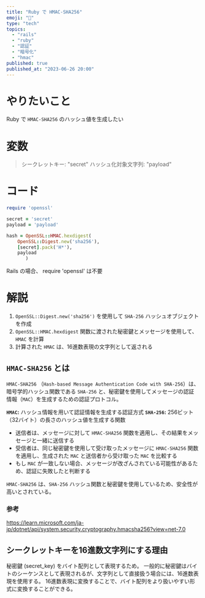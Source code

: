 ```yaml
---
title: "Ruby で HMAC-SHA256"
emoji: "🔏"
type: "tech"
topics:
  - "rails"
  - "ruby"
  - "認証"
  - "暗号化"
  - "hmac"
published: true
published_at: "2023-06-26 20:00"
---
```


# やりたいこと
Ruby で `HMAC-SHA256` のハッシュ値を生成したい

# 変数
> シークレットキー: "secret"
> ハッシュ化対象文字列: "payload"

# コード
```ruby
require 'openssl'

secret = 'secret'
payload = 'payload'

hash = OpenSSL::HMAC.hexdigest(
	OpenSSL::Digest.new('sha256'),
	[secret].pack('H*'),
	payload
       )
```

Rails の場合、 require 'openssl' は不要

# 解説
1. `OpenSSL::Digest.new('sha256')` を使用して `SHA-256` ハッシュオブジェクトを作成
2. `OpenSSL::HMAC.hexdigest` 関数に渡された秘密鍵とメッセージを使用して、`HMAC` を計算
3. 計算された `HMAC` は、16進数表現の文字列として返される

## `HMAC-SHA256` とは

`HMAC-SHA256` （`Hash-based Message Authentication Code with SHA-256`）は、暗号学的ハッシュ関数である `SHA-256` と、秘密鍵を使用してメッセージの認証情報（`MAC`）を生成するための認証プロトコル。

**`HMAC`:** ハッシュ情報を用いて認証情報を生成する認証方式
**`SHA-256`:** 256ビット（32バイト）の長さのハッシュ値を生成する関数

- 送信者は、メッセージに対して `HMAC-SHA256` 関数を適用し、その結果をメッセージと一緒に送信する
- 受信者は、同じ秘密鍵を使用して受け取ったメッセージに `HMAC-SHA256` 関数を適用し、生成された `MAC` と送信者から受け取った `MAC` を比較する
- もし `MAC` が一致しない場合、メッセージが改ざんされている可能性があるため、認証に失敗したと判断する

`HMAC-SHA256` は、`SHA-256` ハッシュ関数と秘密鍵を使用しているため、安全性が高いとされている。

### 参考
https://learn.microsoft.com/ja-jp/dotnet/api/system.security.cryptography.hmacsha256?view=net-7.0

## シークレットキーを16進数文字列にする理由

秘密鍵 (secret_key) をバイト配列として表現するため。
一般的に秘密鍵はバイトのシーケンスとして表現されるが、文字列として直接扱う場合には、16進数表現を使用する。
16進数表現に変換することで、バイト配列をより扱いやすい形式に変換することができる。